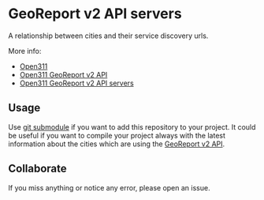 GeoReport v2 API servers
=====================

A relationship between cities and their service discovery urls.

More info:
 + [Open311](http://open311.org/)
 + [Open311 GeoReport v2 API](http://wiki.open311.org/GeoReport_v2)
 + [Open311 GeoReport v2 API servers](http://wiki.open311.org/GeoReport_v2/Servers)

Usage
-----------------

Use [git submodule](http://git-scm.com/book/en/Git-Tools-Submodules) if you want to add this repository to your project. It could be useful if you want to compile your project always with the latest information about the cities which are using the [GeoReport v2 API](http://wiki.open311.org/GeoReport_v2). 

Collaborate
-----------------

If you miss anything or notice any error, please open an issue.
